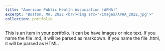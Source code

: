 ```yaml
---
title: "American Public Health Association (APHA)"
excerpt: "Boston, MA, 2022 <br/><img src='/images/APHA_2022.jpg'>"
collection: portfolio
---
```


This is an item in your portfolio. It can be have images or nice text. If you name the file .md, it will be parsed as markdown. If you name the file .html, it will be parsed as HTML. 
